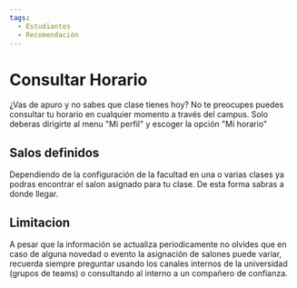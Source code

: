 ```yaml
---
tags:
  - Estudiantes
  - Recomendación
---
```


# Consultar Horario

¿Vas de apuro y no sabes que clase tienes hoy? No te preocupes puedes consultar tu horario en cualquier momento a través del campus. Solo deberas dirigirte al menu "Mi perfil" y escoger la opción "Mi horario"

## Salos definidos

Dependiendo de la configuración de la facultad en una o varias clases ya podras encontrar el salon asignado para tu clase. De esta forma sabras a donde llegar.

## Limitacion

A pesar que la información se actualiza periodicamente no olvides que en caso de alguna novedad o evento la asignación de salones puede variar, recuerda siempre preguntar usando los canales internos de la universidad (grupos de teams) o consultando al interno a un compañero de confianza.
